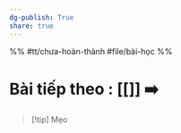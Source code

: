 ```yaml
---
dg-publish: True
share: true
---
```

%%
#tt/chưa-hoàn-thành
#file/bài-học
%%
# Bài tiếp theo : [[]] ➡️

> [!tip] Mẹo

